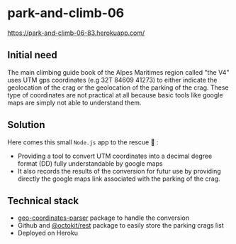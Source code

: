 # park-and-climb-06
https://park-and-climb-06-83.herokuapp.com/

## Initial need
The main climbing guide book of the Alpes Maritimes region called "the V4" uses UTM gps coordinates (e.g 32T 84609 41273) to either indicate the geolocation of the crag or the geolocation of the parking of the crag.
These type of coordinates are not practical at all because basic tools like google maps are simply not able to understand them.

## Solution
Here comes this small `Node.js` app to the rescue 🚀 :
- Providing a tool to convert UTM coordinates into a decimal degree format (DD) fully understandable by google maps
- It also records the results of the conversion for futur use by providing directly the google maps link associated with the parking of the crag.
 
## Technical stack
- [geo-coordinates-parser](https://www.npmjs.com/package/geo-coordinates-parser) package to handle the conversion
- Github and [@octokit/rest](https://www.npmjs.com/package/@octokit/rest) package to easily store the parking crags list
- Deployed on Heroku
